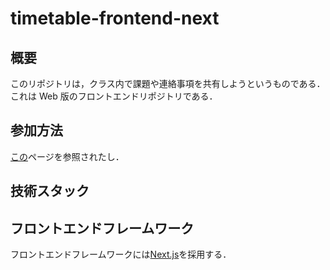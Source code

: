# timetable-frontend-next

## 概要

このリポジトリは，クラス内で課題や連絡事項を共有しようというものである．
これは Web 版のフロントエンドリポジトリである．

## 参加方法

[この](./onboarding.md)ページを参照されたし．

## 技術スタック

## フロントエンドフレームワーク

フロントエンドフレームワークには[Next.js](https://nextjs.org/)を採用する．
